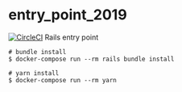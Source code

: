 # entry_point_2019
[![CircleCI](https://circleci.com/gh/ofl/entry_point_2019.svg?style=svg)](https://circleci.com/gh/ofl/entry_point_2019)
Rails entry point

```
# bundle install
$ docker-compose run --rm rails bundle install

# yarn install
$ docker-compose run --rm yarn
```
